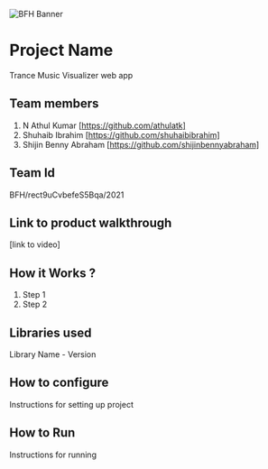 ![BFH Banner](https://trello-attachments.s3.amazonaws.com/542e9c6316504d5797afbfb9/542e9c6316504d5797afbfc1/39dee8d993841943b5723510ce663233/Frame_19.png)
# Project Name
Trance
Music Visualizer web app
## Team members
1. N Athul Kumar [https://github.com/athulatk]
2. Shuhaib Ibrahim [https://github.com/shuhaibibrahim]
3. Shijin Benny Abraham [https://github.com/shijinbennyabraham]
## Team Id
BFH/rect9uCvbefeS5Bqa/2021
## Link to product walkthrough
[link to video]
## How it Works ?
1. Step 1
2. Step 2
## Libraries used
Library Name - Version
## How to configure
Instructions for setting up project
## How to Run
Instructions for running
